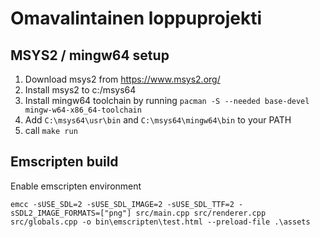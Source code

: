 # Omavalintainen loppuprojekti

## MSYS2 / mingw64 setup

1. Download msys2 from https://www.msys2.org/
2. Install msys2 to c:/msys64
3. Install mingw64 toolchain by running `pacman -S --needed base-devel mingw-w64-x86_64-toolchain`
4. Add `C:\msys64\usr\bin` and `C:\msys64\mingw64\bin` to your PATH
5. call `make run`

## Emscripten build

Enable emscripten environment

`emcc -sUSE_SDL=2 -sUSE_SDL_IMAGE=2 -sUSE_SDL_TTF=2 -sSDL2_IMAGE_FORMATS=["png"] src/main.cpp src/renderer.cpp src/globals.cpp -o bin\emscripten\test.html --preload-file .\assets`
